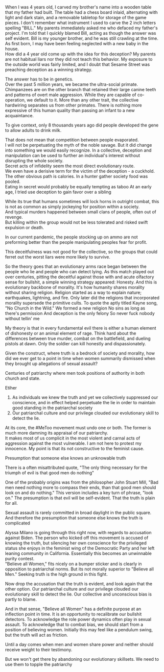 When I was 4 years old, I carved my brother's name into a wooden table that my father had built.
The table had a chess board inlaid, alternating with light and dark stain, and a removable tabletop for storage of the game pieces.
I don't remember what instrument I used to carve the 2 inch letters spelling "BILL."
My parents immediately asked me who defaced my father's project.
I'm told that I quickly blamed Bill, acting as though the answer was self evident.
Bill is my younger brother, and he was still crawling at the time.
As first born, I may have been feeling neglected with a new baby in the house.  
How did a 4 year old come up with the idea for this deception?
My parents are not habitual liars nor they did not teach this behavior.
My exposure to the outside world was fairly limited, and I doubt that Sesame Street was preaching deception as a winning strategy.

The answer has to be in genetics.  
Over the past 5 million years, we became the ultra-social primate.
Chimpanzees are on the other branch that retained their large canine teeth and patterns of overt male aggression.
While they are capable of co-operation, we default to it.
More than any other trait, the collective hardwiring separates us from other primates.
There is nothing more expressive of this human quality than passing an infant to a new acquaintance.

To give context, only 8 thousands years ago did people developed the gene to allow adults to drink milk.

That does not mean that competition between people evaporated.  
I will not be perpetuating the myth of the noble savage.
But it did change into something we would easily recognize.
In a collective, deception and manipulation can be used to further an individual's interest without disrupting the whole society.  
Secret acts of infidelity seem the most direct evolutionary route.  
We even have a derisive term for the victim of the deception - a cuckhold.    
The other obvious path is calories.
In a hunter gather society food was pooled.  
Eating in secret would probably be equally tempting as taboo
At an early age, I tried use deception to gain favor over a sibling

While its true that humans sometimes will lock horns in outright combat, this is not as common as simply jockeying for position within a society.  
And typical murders happened between small clans of people, often out of revenge.  
But killing within the group would not be less tolerated and risked swift expulsion or death.  

In our current pandemic, the people stocking up on ammo are not preforming better than the people manipulating peoples fear for profit.

This deceitfulness was not good for the collective, so the groups that could ferret out the worst liars were more likely to survive.

So the theory goes that an evolutionary arms race began between the people who lie and people who can detect lying.
As this match played out over centuries, pitting the deceitful against those with and acute olfactory sense for bullshit, a simple winning strategy appeared:
Honesty.
And this is evolutionary backbone of morality.
It's how humanity shares morality without sharing religion.
Religion started as a way to explain nature; earthquakes, lightning, and fire.
Only later did the religions that incorporated morality supersede the primitive cults.
To quote the aptly titled Kayne song, "No Church in the Wild."
    We formed a new religion
    No sins as long as there's permission
    And deception is the only felony
    So never fuck nobody without tellin' me

My theory is that in every fundamental evil there is either a human element of dishonesty or an animal element of rage.
Think hard about the differences between true murder, combat on the battlefield, and dueling pistols at dawn.
Only the soldier can kill honestly and dispassionately.

Given the construct, where truth is a bedrock of society and morality, how did we ever get to a point in time when women summarily dismissed when they brought up allegations of sexual assault?

Centuries of patriarchy where men took positions of authority in both church and state.

Etiher
1. As individuals we knew the truth and yet we collectively suppressed our conscience, and in effect helped perpetuate the lie in order to maintain good standing in the patriarchal society
2. Our patriarchal culture and our privilege clouded our evolutionary skill to detect the lie.

At its core, the #MeToo movement must undo one or both.
The former is much more damning its appraisal of our patriarchy.  
It makes most of us complicit in the most violent and carnal acts of aggression against the most vulnerable.
I am not here to protest my innocence.
My point is that its not constructive to the feminist cause.

Presumption that someone else knows an unknowable truth

There is a often misattributed quote, "The only thing necessary for the triumph of evil is that good men do nothing"

One of the probably origins was from the philosopher John Stuart Mill,
"Bad men need nothing more to compass their ends, than that good men should look on and do nothing."
This version includes a key turn of phrase, "look on."
The presumption is that evil will be self-evident.
That the truth is plain for all.

Sexual assault is rarely committed in broad daylight in the public square.
And therefore the presumption that someone else knows the truth is complicated

Alyssa Milano is going through this right now, with regards to accusation against Biden.
The person who kicked off this movement is accused of knowing the truth, but silencing her own conscience for the privileged status she enjoys in the feminist wing of the Democratic Party and her left leaning community in California.
Essentially this becomes an unwinnable purity contest.  
"Believe all Women," fits nicely on a bumper sticker and is clearly in opposition to patriarchal norms.
But its not morally superior to "Believe all Men."
Seeking truth is the high ground in this fight.

Now drop the accusation that the truth is evident, and look again that the other option.
Our patriarchal culture and our privilege clouded our evolutionary skill to detect the lie.
Our collective and unconscious bias is partly to blame.

And in that sense, "Believe all Women" has a definite purpose at an inflection point in time.
It is an opportunity to recalibrate our bullshit detectors.
To acknowledge the role power dynamics often play in sexual assault.
To acknowledge that to combat bias, we should start from a position of believing women.
Initially this may feel like a pendulum swing, but the truth will act as friction.  

Until a day comes when men and women share power and neither should receive weight to their testimony.

But we won't get there by abandoning our evolutionary skillsets.  We need to use them to topple the patriarchy  
